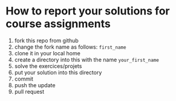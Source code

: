# How to report your solutions for course assignments

1. fork this repo from github
2. change the fork name as follows: ``first_name``
3. clone it in your local home
4. create a directory into this with the name ``your_first_name``
5. solve the exercices/projets
6. put your solution into this directory
7. commit
8. push the update 
9. pull request
